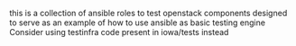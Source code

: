 this is a collection of ansible roles to test openstack components designed to serve as an example of how to use ansible as basic testing engine
Consider using testinfra code present in iowa/tests instead
